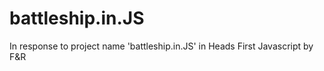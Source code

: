 # battleship.in.JS
In response to project name 'battleship.in.JS' in Heads First Javascript by F&R 
